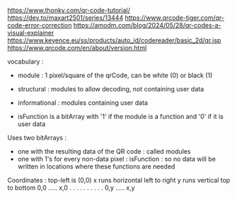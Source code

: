 https://www.thonky.com/qr-code-tutorial/
https://dev.to/maxart2501/series/13444
https://www.qrcode-tiger.com/qr-code-error-correction
https://amodm.com/blog/2024/05/28/qr-codes-a-visual-explainer
https://www.keyence.eu/ss/products/auto_id/codereader/basic_2d/qr.jsp
https://www.qrcode.com/en/about/version.html

vocabulary :
* module : 1 pixel/square of the qrCode, can be white (0) or black (1)
* structural : modules to allow decoding, not containing user data 
* informational : modules containing user data








* isFunction is a bitArray with '1' if the module is a function and '0' if it is user data

Uses two bitArrays : 
* one with the resulting data of the QR code : called modules
* one with 1's for every non-data pixel : isFunction : so no data will be written in locations where these functions are needed



Coordinates :
top-left is (0,0)
x runs horizontal left to right
y runs vertical top to bottom
0,0 ..... x,0
.           .
.           .
.           .
.           .
.           .
0,y ..... x,y


